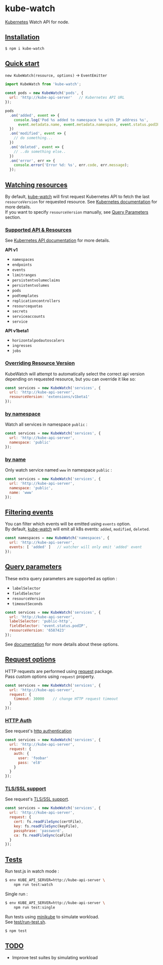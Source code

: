 # kube-watch

[Kubernetes](http://kubernetes.io) Watch API for node.

## [Installation](#installation)

```bash
$ npm i kube-watch
```

## [Quick start](#quick-start)

`new KubeWatch(resource, options)` -> `EventEmitter`

```javascript
import KubeWatch from 'kube-watch';

const pods = new KubeWatch('pods', {
  url: 'http://kube-api-server'   // Kubernetes API URL
});

pods
  .on('added', event => {
    console.log('Pod %s added to namespace %s with IP address %s',
      event.metadata.name, event.metadata.namespace, event.status.podIP);
  })
  .on('modified', event => {
    // do something...
  })
  .on('deleted', event => {
    // ..do something else..
  })
  .on('error', err => {
    console.error('Error %d: %s', err.code, err.message);
  });
```

## [Watching resources](#watching-resources)

By default, [kube-watch](https://github.com/subk/kube-watch) will first request Kubernetes API to fetch the
last `resourceVersion` for requested resource. See [Kubernetes documentation](https://github.com/kubernetes/kubernetes/blob/master/docs/devel/api-conventions.md#concurrency-control-and-consistency) for more details.  
If you want to specify `resourceVersion` manually, see [Query Parameters](#query-parameters) section.

### [Supported API & Resources](#supported-api)
See [Kubernetes API documentation](http://kubernetes.io/docs/api/) for more details.

**API v1**
- `namespaces`
- `endpoints`
- `events`
- `limitranges`
- `persistentvolumeclaims`
- `persistentvolumes`
- `pods`
- `podtemplates`
- `replicationcontrollers`
- `resourcequotas`
- `secrets`
- `serviceaccounts`
- `service`

**API v1beta1**
- `horizontalpodautoscalers`
- `ingresses`
- `jobs`

### [Overriding Resource Version](#override-resource-version)

KubeWatch will attempt to automatically select the correct api version depending on requested resource, but you can override it like so:

```javascript
const services = new KubeWatch('services', {
  url: 'http://kube-api-server',
  resourceVersion: 'extensions/v1beta1'
});
```

### [by namespace](#watch-by-namespace)

Watch all services in namespace `public` :  
```javascript
const services = new KubeWatch('services', {
  url: 'http://kube-api-server',
  namespace: 'public'
});
```

### [by name](#watch-by-name)

Only watch service named `www` in namespace `public` :  
```javascript
const services = new KubeWatch('services', {
  url: 'http://kube-api-server',
  namespace: 'public',
  name: 'www'
});
```

## [Filtering events](#filtering-events)

You can filter which events will be emitted using `events` option.  
By default, [kube-watch](https://github.com/subk/kube-watch) will emit all k8s events: `added`, `modified`, `deleted`.

```javascript
const namespaces = new KubeWatch('namespaces', {
  url: 'http://kube-api-server',
  events: [ 'added' ]   // watcher will only emit 'added' event
});
```

## [Query parameters](#query-parameters)

These extra query parameters are supported as option :
- `labelSelector`
- `fieldSelector`
- `resourceVersion`
- `timeoutSeconds`

```javascript
const services = new KubeWatch('services', {
  url: 'http://kube-api-server',
  labelSelector: 'public-http',
  fieldSelector: 'event.status.podIP',
  resourceVersion: '6587423'
});
```

See [documentation](http://kubernetes.io/docs/api-reference/v1/operations/) for more details about these options.

## [Request options](request-options)

HTTP requests are performed using [request](https://www.npmjs.com/package/request) package.  
Pass custom options using `request` property.  

```javascript
const services = new KubeWatch('services', {
  url: 'http://kube-api-server',
  request: {
    timeout: 30000    // change HTTP request timeout
  }
});
```

### [HTTP Auth](#http-auth)

See request's [http authentication](https://www.npmjs.com/package/request#http-authentication)

```javascript
const services = new KubeWatch('services', {
  url: 'http://kube-api-server',
  request: {
    auth: {
      user: 'foobar'
      pass: 'el8'
    }
  }
});
```

### [TLS/SSL support](#tls-ssl-support)
See request's [TLS/SSL support](https://www.npmjs.com/package/request#tlsssl-protocol).

```javascript
const services = new KubeWatch('services', {
  url: 'http://kube-api-server',
  request: {
    cert: fs.readFileSync(certFile),
    key: fs.readFileSync(keyFile),
    passphrase: 'password',
    ca: fs.readFileSync(caFile)
  }
});
```

## [Tests](#tests)

Run test.js in watch mode :  
```bash
$ env KUBE_API_SERVER=http://kube-api-server \
    npm run test:watch
```

Single run :  
```bash
$ env KUBE_API_SERVER=http://kube-api-server \
    npm run test:single
```

Run tests using [minikube](https://github.com/kubernetes/minikube) to simulate workload.  
See [test/run-test.sh](test/run-test.sh).
```bash
$ npm test
```

## [TODO](#todo)
- Improve test suites by simulating workload

